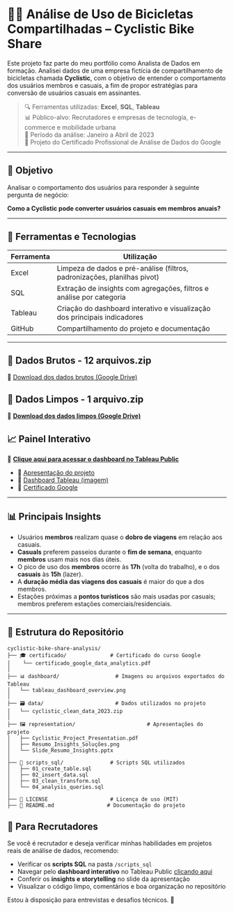 
# 🚴‍♂️ Análise de Uso de Bicicletas Compartilhadas – Cyclistic Bike Share

Este projeto faz parte do meu portfólio como Analista de Dados em formação. Analisei dados de uma empresa fictícia de compartilhamento de bicicletas chamada **Cyclistic**, com o objetivo de entender o comportamento dos usuários membros e casuais, a fim de propor estratégias para conversão de usuários casuais em assinantes.

> 🔍 Ferramentas utilizadas: **Excel**, **SQL**, **Tableau**  
> 📊 Público-alvo: Recrutadores e empresas de tecnologia, e-commerce e mobilidade urbana  
> 📅 Período da análise: Janeiro a Abril de 2023  
> 📌 Projeto do Certificado Profissional de Análise de Dados do Google

---

## 📌 Objetivo

Analisar o comportamento dos usuários para responder à seguinte pergunta de negócio:

**Como a Cyclistic pode converter usuários casuais em membros anuais?**

---

## 🧰 Ferramentas e Tecnologias

| Ferramenta   | Utilização                                                                 |
|--------------|-----------------------------------------------------------------------------|
| Excel        | Limpeza de dados e pré-análise (filtros, padronizações, planilhas pivot)   |
| SQL          | Extração de insights com agregações, filtros e análise por categoria        |
| Tableau      | Criação do dashboard interativo e visualização dos principais indicadores   |
| GitHub       | Compartilhamento do projeto e documentação                                 |

---
## 📂 Dados Brutos - 12 arquivos.zip
🔗 [Download dos dados brutos (Google Drive)](https://drive.google.com/drive/folders/1LczirAm5-OuUbq9TEhzjK6kKW-bz5iXS?usp=drive_link)



## 📂 Dados Limpos - 1 arquivo.zip
🔗 **[Download dos dados limpos (Google Drive)](https://drive.google.com/file/d/1IPXHfOj53xwUlD38H1gkHmPYneiXuC9z/view?usp=drive_link)**


## 📈 Painel Interativo

🔗 **[Clique aqui para acessar o dashboard no Tableau Public](https://public.tableau.com/views/DadosBikeCyclist/AnlisedeUsodeBicicletas-CyclisticBikeShare?:language=pt-BR&:sid=&:redirect=auth&:display_count=n&:origin=viz_share_link)**

- 🔗 [Apresentação do projeto](presentation/Cyclistic_Project_Presentation.pptx)
- 🔗 [Dashboard Tableau (imagem)](dashboard/tableau_dashboard_overview.png)
- 🔗 [Certificado Google](certificado/certificado_google_data_analytics.pdf)

---

## 📊 Principais Insights

- Usuários **membros** realizam quase o **dobro de viagens** em relação aos casuais.
- **Casuals** preferem passeios durante o **fim de semana**, enquanto **membros** usam mais nos dias úteis.
- O pico de uso dos **membros** ocorre às **17h** (volta do trabalho), e o dos **casuais** às **15h** (lazer).
- A **duração média das viagens dos casuais** é maior do que a dos membros.
- Estações próximas a **pontos turísticos** são mais usadas por casuais; membros preferem estações comerciais/residenciais.

---

## 📁 Estrutura do Repositório

```
cyclistic-bike-share-analysis/
├── 🎓 certificado/              # Certificado do curso Google
│    └── certificado_google_data_analytics.pdf
│
├── 📊 dashboard/                  # Imagens ou arquivos exportados do Tableau
│   └── tableau_dashboard_overview.png
│
├── 🗃️ data/                       # Dados utilizados no projeto
│   └── cyclistic_clean_data_2023.zip
│
├── 🖼️ representation/                       # Apresentações do projeto
│   ├── Cyclistic_Project_Presentation.pdf
│   ├── Resumo_Insights_Soluções.png
│   └── Slide_Resumo_Insights.pptx
│
├── 🧠 scripts_sql/               # Scripts SQL utilizados
│   ├── 01_create_table.sql
│   ├── 02_insert_data.sql
│   ├── 03_clean_transform.sql
│   └── 04_analysis_queries.sql
│
├── 📄 LICENSE                    # Licença de uso (MIT)
├── 📘 README.md                 # Documentação do projeto

```

## 💼 Para Recrutadores

Se você é recrutador e deseja verificar minhas habilidades em projetos reais de análise de dados, recomendo:

- Verificar os **scripts SQL** na pasta `/scripts_sql`
- Navegar pelo **dashboard interativo** no Tableau Public [clicando aqui](https://public.tableau.com/views/DadosBikeCyclist/AnlisedeUsodeBicicletas-CyclisticBikeShare?:language=pt-BR&:sid=&:redirect=auth&:display_count=n&:origin=viz_share_link)
- Conferir os **insights e storytelling** no slide da apresentação
- Visualizar o código limpo, comentários e boa organização no repositório

Estou à disposição para entrevistas e desafios técnicos. 💬
